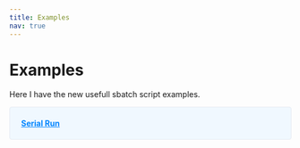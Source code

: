 ```yaml
---
title: Examples
nav: true
---
```


# Examples

Here I have the new usefull sbatch script examples.


<style>
  .info-box {
    background-color: #f0f8ff;
    padding: 20px;
    border: 1px solid #e6eaf2;
    border-radius: 4px;
    margin-bottom: 20px;
  }

  .info-box h3 {
    font-size: 20px;
    margin-bottom: 10px;
    color: #0085ff;
  }

  .info-box p {
    font-size: 16px;
    line-height: 1.5;
    color: #333;
  }

  .info-box .additional-info {
    margin-top: 20px;
    padding: 10px;
    background-color: #f9f9f9;
    border: 1px solid #e6eaf2;
    border-radius: 4px;
    display: none; /* Collapsed by default */
    font-family: Courier, monospace;
  }

  .info-box .additional-info-toggle {
    cursor: pointer;
    color: #0085ff;
    font-weight: bold;
    text-decoration: underline;
  }
</style>

<div class="info-box">
  <div class="additional-info-toggle">Serial Run</div>
  <div class="additional-info">
    <pre><code>
Here We have the bash script
#SBATCH Hello
#SBATCH World
    </code></pre>
  </div>

  <script>
    var additionalInfoToggle = document.querySelector('.additional-info-toggle');
    var additionalInfo = document.querySelector('.additional-info');

    additionalInfoToggle.addEventListener('click', function() {
      if (additionalInfo.style.display === 'none' || additionalInfo.style.display === '') {
        additionalInfo.style.display = 'block';
        additionalInfoToggle.textContent = 'Serial Run';
      } else {
        additionalInfo.style.display = 'none';
        additionalInfoToggle.textContent = 'Serial Run';
      }
    });
  </script>
</div>

